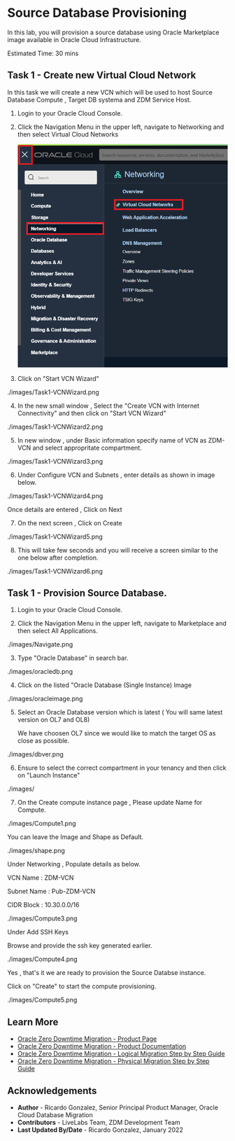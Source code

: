 # Source Database Provisioning

In this lab, you will provision a source database using Oracle Marketplace image available in Oracle Cloud Infrastructure.

Estimated Time: 30 mins
## Task 1 - Create new Virtual Cloud Network

In this task we will create a new VCN which will be used to host Source Database Compute , Target DB systema and ZDM Service Host.

1. Login to your Oracle Cloud Console.

2. Click the Navigation Menu in the upper left, navigate to Networking and then select Virtual Cloud Networks
   
   ![screenshot](./images/task1navigate.png " ")

 
3. Click on "Start VCN Wizard"

./images/Task1-VCNWizard.png

4. In the new small window , Select the "Create VCN with Internet Connectivity" and then click on "Start VCN Wizard"

./images/Task1-VCNWizard2.png

5. In new window , under Basic information specify name of VCN as ZDM-VCN and select appropritate compartment.

./images/Task1-VCNWizard3.png

6. Under Configure VCN and Subnets , enter details as shown in image below.

./images/Task1-VCNWizard4.png

Once details are entered , Click on Next

7. On the next screen , Click on Create

./images/Task1-VCNWizard5.png

8. This will take few seconds and you will receive a screen similar to the one below after completion.

./images/Task1-VCNWizard6.png



## Task 1 - Provision Source Database.

1. Login to your Oracle Cloud Console.

2. Click the Navigation Menu in the upper left, navigate to Marketplace and then select All Applications.

./images/Navigate.png

3. Type "Oracle Database" in search bar.

./images/oracledb.png

4. Click on the listed "Oracle Database (Single Instance) Image

./images/oracleimage.png

5. Select an Oracle Database version which is latest ( You will same latest version on OL7 and OL8)
    
   We have choosen OL7 since we would like to match the target OS as close as possible.

./images/dbver.png

6. Ensure to select the correct compartment in your tenancy and then click on "Launch Instance"

./images/

7. On the Create compute instance page , Please update Name for Compute.

./images/Compute1.png

You can leave the Image and Shape as Default.

./images/shape.png

Under Networking , Populate details as below.

VCN Name : ZDM-VCN

Subnet Name : Pub-ZDM-VCN

CIDR Block : 10.30.0.0/16

./images/Compute3.png

Under Add SSH Keys

Browse and provide the ssh key generated earlier.

./images/Compute4.png

Yes , that's it we are ready to provision the Source Databse instance.

Click on "Create" to start the compute provisioning.

./images/Compute5.png







## Learn More

* [Oracle Zero Downtime Migration - Product Page](http://www.oracle.com/goto/zdm)
* [Oracle Zero Downtime Migration - Product Documentation](https://docs.oracle.com/en/database/oracle/zero-downtime-migration/)
* [Oracle Zero Downtime Migration - Logical Migration Step by Step Guide](https://www.oracle.com/a/tech/docs/oracle-zdm-logical-migration-step-by-step-guide.pdf)
* [Oracle Zero Downtime Migration - Physical Migration Step by Step Guide](https://www.oracle.com/a/tech/docs/oracle-zdm-step-by-step-guide.pdf)



## Acknowledgements
* **Author** - Ricardo Gonzalez, Senior Principal Product Manager, Oracle Cloud Database Migration
* **Contributors** - LiveLabs Team, ZDM Development Team
* **Last Updated By/Date** - Ricardo Gonzalez, January 2022


[def]: ./images/task1navigate.png